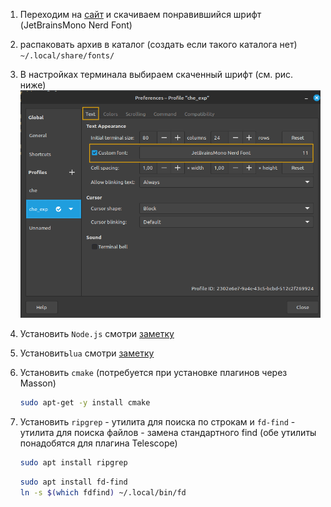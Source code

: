 1. Переходим на [сайт](https://www.nerdfonts.com/font-downloads) и скачиваем понравившийся шрифт (JetBrainsMono Nerd Font)  
2. распаковать архив в каталог (создать если такого каталога нет)
`~/.local/share/fonts/`
3. В настройках терминала выбираем скаченный шрифт (см. рис. ниже)
	![](../images/neovim_font.png)

4.  Установить `Node.js` смотри [заметку](<../linux/Управление версиями Node.js и NPM с помощью NVM.md>)
5. Установить`lua` смотри [заметку](<../lua/Установка lua в linux.md>)
6. Установить `cmake` (потребуется при установке плагинов через Masson)
	```bash		
	sudo apt-get -y install cmake
	```
7. Установить `ripgrep` - утилита для поиска по строкам и `fd-find`  - утилита для поиска файлов - замена стандартного find (обе утилиты понадобятся для плагина Telescope)
	```bash
	sudo apt install ripgrep
	```
	```bash
	sudo apt install fd-find
	ln -s $(which fdfind) ~/.local/bin/fd
	```